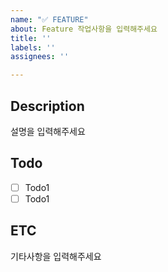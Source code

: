 ```yaml
---
name: "✅ FEATURE"
about: Feature 작업사항을 입력해주세요
title: ''
labels: ''
assignees: ''

---
```


## Description
설명을 입력해주세요

## Todo
- [ ] Todo1
- [ ] Todo1

## ETC
기타사항을 입력해주세요
